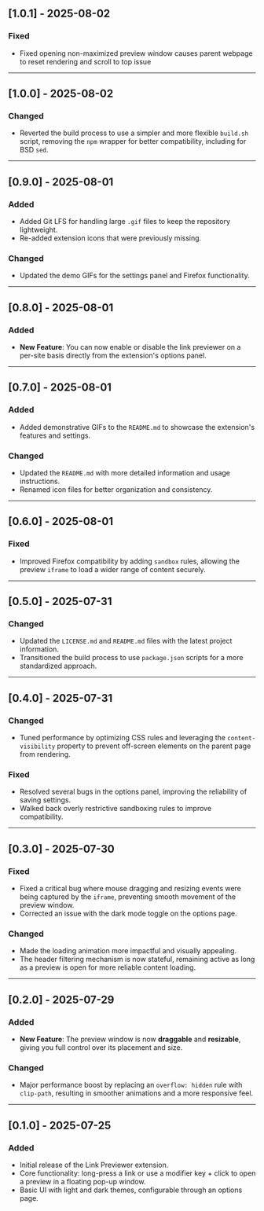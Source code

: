 ## [1.0.1] - 2025-08-02

### Fixed

* Fixed opening non-maximized preview window causes parent webpage to reset rendering and scroll to top issue

---

## [1.0.0] - 2025-08-02

### Changed

* Reverted the build process to use a simpler and more flexible `build.sh` script, removing the `npm` wrapper for better compatibility, including for BSD `sed`.

---

## [0.9.0] - 2025-08-01

### Added

* Added Git LFS for handling large `.gif` files to keep the repository lightweight.
* Re-added extension icons that were previously missing.

### Changed

* Updated the demo GIFs for the settings panel and Firefox functionality.

---

## [0.8.0] - 2025-08-01

### Added

* **New Feature**: You can now enable or disable the link previewer on a per-site basis directly from the extension's options panel.

---

## [0.7.0] - 2025-08-01

### Added

* Added demonstrative GIFs to the `README.md` to showcase the extension's features and settings.

### Changed

* Updated the `README.md` with more detailed information and usage instructions.
* Renamed icon files for better organization and consistency.

---

## [0.6.0] - 2025-08-01

### Fixed

* Improved Firefox compatibility by adding `sandbox` rules, allowing the preview `iframe` to load a wider range of content securely.

---

## [0.5.0] - 2025-07-31

### Changed

* Updated the `LICENSE.md` and `README.md` files with the latest project information.
* Transitioned the build process to use `package.json` scripts for a more standardized approach.

---

## [0.4.0] - 2025-07-31

### Changed

* Tuned performance by optimizing CSS rules and leveraging the `content-visibility` property to prevent off-screen elements on the parent page from rendering.

### Fixed

* Resolved several bugs in the options panel, improving the reliability of saving settings.
* Walked back overly restrictive sandboxing rules to improve compatibility.

---

## [0.3.0] - 2025-07-30

### Fixed

* Fixed a critical bug where mouse dragging and resizing events were being captured by the `iframe`, preventing smooth movement of the preview window.
* Corrected an issue with the dark mode toggle on the options page.

### Changed

* Made the loading animation more impactful and visually appealing.
* The header filtering mechanism is now stateful, remaining active as long as a preview is open for more reliable content loading.

---

## [0.2.0] - 2025-07-29

### Added

* **New Feature**: The preview window is now **draggable** and **resizable**, giving you full control over its placement and size.

### Changed

* Major performance boost by replacing an `overflow: hidden` rule with `clip-path`, resulting in smoother animations and a more responsive feel.

---

## [0.1.0] - 2025-07-25

### Added

* Initial release of the Link Previewer extension.
* Core functionality: long-press a link or use a modifier key + click to open a preview in a floating pop-up window.
* Basic UI with light and dark themes, configurable through an options page.